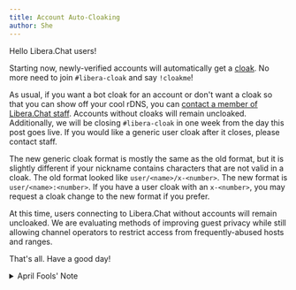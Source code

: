 ```yaml
---
title: Account Auto-Cloaking
author: She
---
```


Hello Libera.Chat users!

Starting now, newly-verified accounts will automatically get a [cloak][cloak].
No more need to join `#libera-cloak` and say `!cloakme`!

As usual, if you want a bot cloak for an account
or don't want a cloak so that you can show off your cool rDNS,
you can [contact a member of Libera.Chat staff][findingstaff].
Accounts without cloaks will remain uncloaked. Additionally, we will be
closing `#libera-cloak` in one week from the day this post goes live.
If you would like a generic user cloak after it closes, please contact staff.

The new generic cloak format is mostly the same as the old format,
but it is slightly different if your nickname contains characters that are
not valid in a cloak. The old format looked like `user/<name>/x-<number>`.
The new format is `user/<name>:<number>`. If you have a user cloak with an
`x-<number>`, you may request a cloak change to the new format if you prefer.

At this time, users connecting to Libera.Chat without accounts
will remain uncloaked. We are evaluating methods of
improving guest privacy while still allowing channel operators
to restrict access from frequently-abused hosts and ranges.

That's all. Have a good day!

<!-- markdownlint-disable MD033 -->

<details>
<summary>April Fools' Note</summary>
<p id="april-fools">
During the 1st of April 2024, we gave out vanity cloaks to anyone who
registered an account that day. If you have one of these vanity cloaks and
do not want it, you may request a cloak change to the new generic user cloak
format, which we will grant no-questions-asked. Note that your vanity cloak
will be permanently lost.
</p>
</details>

[cloak]: /guides/cloaks
[findingstaff]: /guides/faq#how-to-find-libera-chat-staff
